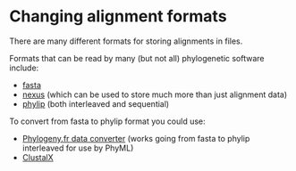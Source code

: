 # Changing alignment formats

There are many different formats for storing alignments in files.

Formats that can be read by many (but not all) phylogenetic software include:

- [fasta](http://en.wikipedia.org/wiki/FASTA_format)
- [nexus](http://en.wikipedia.org/wiki/Nexus_file) (which can be used to store much more than just alignment data)
- [phylip](http://www.bioperl.org/wiki/PHYLIP_multiple_alignment_format) (both interleaved and sequential)

To convert from fasta to phylip format you could use:

- [Phylogeny.fr data converter](http://www.phylogeny.fr/version2_cgi/data_converter.cgi) (works going from fasta to phylip interleaved for use by PhyML)
- [ClustalX](http://www.clustal.org/download/clustalx_help.html)